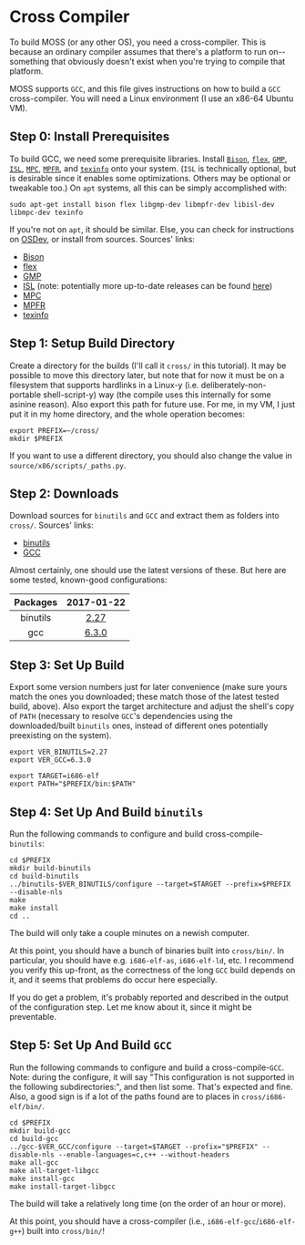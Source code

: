 # Cross Compiler

To build MOSS (or any other OS), you need a cross-compiler.  This is because an ordinary compiler
assumes that there's a platform to run on--something that obviously doesn't exist when you're
trying to compile that platform.

MOSS supports `GCC`, and this file gives instructions on how to build a `GCC` cross-compiler.  You
will need a Linux environment (I use an x86-64 Ubuntu VM).

## Step 0: Install Prerequisites

To build GCC, we need some prerequisite libraries.  Install
[`Bison`](https://www.gnu.org/software/bison/), [`flex`](https://github.com/westes/flex),
[`GMP`](https://gmplib.org/), [`ISL`](http://isl.gforge.inria.fr/),
[`MPC`](http://multiprecision.org/), [`MPFR`](http://www.mpfr.org/), and
[`texinfo`](https://www.gnu.org/software/texinfo/) onto your system.  (`ISL` is technically
optional, but is desirable since it enables some optimizations.  Others may be optional or
tweakable too.)  On `apt` systems, all this can be simply accomplished with:

    sudo apt-get install bison flex libgmp-dev libmpfr-dev libisl-dev libmpc-dev texinfo

If you're not on `apt`, it should be similar.  Else, you can check for instructions on
[OSDev](http://wiki.osdev.org/GCC_Cross-Compiler#Downloading_the_Source_Code), or install from
sources.  Sources' links:

- [Bison][1]
- [flex][2]
- [GMP][3]
- [ISL][4] (note: potentially more up-to-date releases can be found
[here](http://isl.gforge.inria.fr/))
- [MPC][5]
- [MPFR][6]
- [texinfo][7]

## Step 1: Setup Build Directory

Create a directory for the builds (I'll call it `cross/` in this tutorial).  It may be possible to
move this directory later, but note that for now it must be on a filesystem that supports hardlinks
in a Linux-y (i.e. deliberately-non-portable shell-script-y) way (the compile uses this internally
for some asinine reason).  Also export this path for future use.  For me, in my VM, I just put it
in my home directory, and the whole operation becomes:

    export PREFIX=~/cross/
    mkdir $PREFIX

If you want to use a different directory, you should also change the value in
`source/x86/scripts/_paths.py`.

## Step 2: Downloads

Download sources for `binutils` and `GCC` and extract them as folders into `cross/`.  Sources'
links:

- [binutils](ftp://ftp.gnu.org/gnu/binutils/)
- [GCC](ftp://ftp.gnu.org/gnu/gcc/)

Almost certainly, one should use the latest versions of these.  But here are some tested,
known-good configurations:

| Packages   | 2017-01-22                                                     |
|:----------:|:--------------------------------------------------------------:|
| binutils   | [2.27](ftp://ftp.gnu.org/gnu/binutils/binutils-2.27.tar.bz2)   |
| gcc        | [6.3.0](ftp://ftp.gnu.org/gnu/gcc/gcc-6.3.0/gcc-6.3.0.tar.bz2) |

## Step 3: Set Up Build

Export some version numbers just for later convenience (make sure yours match the ones you
downloaded; these match those of the latest tested build, above).  Also export the target
architecture and adjust the shell's copy of `PATH` (necessary to resolve `GCC`'s dependencies using
the downloaded/built `binutils` ones, instead of different ones potentially preexisting on the
system).

    export VER_BINUTILS=2.27
    export VER_GCC=6.3.0

    export TARGET=i686-elf
    export PATH="$PREFIX/bin:$PATH"

## Step 4: Set Up And Build `binutils`

Run the following commands to configure and build cross-compile-`binutils`:

    cd $PREFIX
    mkdir build-binutils
    cd build-binutils
    ../binutils-$VER_BINUTILS/configure --target=$TARGET --prefix=$PREFIX --disable-nls
    make
    make install
    cd ..

The build will only take a couple minutes on a newish computer.

At this point, you should have a bunch of binaries built into `cross/bin/`.  In particular, you
should have e.g. `i686-elf-as`, `i686-elf-ld`, etc.  I recommend you verify this up-front, as the
correctness of the long `GCC` build depends on it, and it seems that problems do occur here
especially.

If you do get a problem, it's probably reported and described in the output of the configuration
step.  Let me know about it, since it might be preventable.

## Step 5: Set Up And Build `GCC`

Run the following commands to configure and build a cross-compile-`GCC`.  Note: during the
configure, it will say "This configuration is not supported in the following subdirectories:", and
then list some.  That's expected and fine.  Also, a good sign is if a lot of the paths found are to
places in `cross/i686-elf/bin/`.

    cd $PREFIX
    mkdir build-gcc
    cd build-gcc
    ../gcc-$VER_GCC/configure --target=$TARGET --prefix="$PREFIX" --disable-nls --enable-languages=c,c++ --without-headers
    make all-gcc
    make all-target-libgcc
    make install-gcc
    make install-target-libgcc

The build will take a relatively long time (on the order of an hour or more).

At this point, you should have a cross-compiler (i.e., `i686-elf-gcc`/`i686-elf-g++`) built into
`cross/bin/`!

   [1]: ftp://ftp.gnu.org/gnu/bison/
   [2]: https://github.com/westes/flex/releases
   [3]: ftp://ftp.gnu.org/gnu/gmp/
   [4]: ftp://gcc.gnu.org/pub/gcc/infrastructure/
   [5]: ftp://ftp.gnu.org/gnu/mpc/
   [6]: ftp://ftp.gnu.org/gnu/mpfr/
   [7]: ftp://ftp.gnu.org/gnu/texinfo/